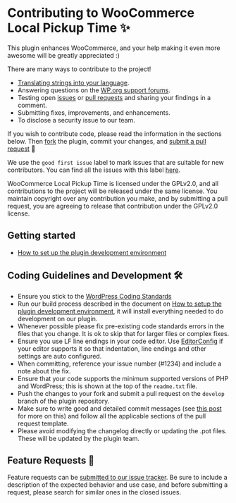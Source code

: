 # Contributing to WooCommerce Local Pickup Time ✨

This plugin enhances WooCommerce, and your help making it even more awesome will be greatly appreciated :)

There are many ways to contribute to the project!

- [Translating strings into your language](https://translate.wordpress.org/projects/wp-plugins/woocommerce-local-pickup-time-select/).
- Answering questions on the [WP.org support forums](https://wordpress.org/support/plugin/woocommerce-local-pickup-time-select/).
- Testing open [issues](https://github.com/WC-Local-Pickup/woocommerce-local-pickup-time/issues) or [pull requests](https://github.com/WC-Local-Pickup/woocommerce-local-pickup-time/pulls) and sharing your findings in a comment.
- Submitting fixes, improvements, and enhancements.
- To disclose a security issue to our team.

If you wish to contribute code, please read the information in the sections below. Then [fork](https://help.github.com/articles/fork-a-repo/) the plugin, commit your changes, and [submit a pull request](https://help.github.com/articles/using-pull-requests/) 🎉

We use the `good first issue` label to mark issues that are suitable for new contributors. You can find all the issues with this label [here](https://github.com/WC-Local-Pickup/woocommerce-local-pickup-time/issues?q=is%3Aissue+is%3Aopen+label%3A%22good+first+issue%22).

WooCommerce Local Pickup Time is licensed under the GPLv2.0, and all contributions to the project will be released under the same license. You maintain copyright over any contribution you make, and by submitting a pull request, you are agreeing to release that contribution under the GPLv2.0 license.

## Getting started

- [How to set up the plugin development environment](https://github.com/WC-Local-Pickup/woocommerce-local-pickup-time/wiki/How-to-setup-the-plugin-development-environment)

## Coding Guidelines and Development 🛠

- Ensure you stick to the [WordPress Coding Standards](https://make.wordpress.org/core/handbook/best-practices/coding-standards/php/)
- Run our build process described in the document on [How to setup the plugin development environment](https://github.com/WC-Local-Pickup/woocommerce-local-pickup-time/wiki/How-to-setup-the-plugin-development-environment), it will install everything needed to do development on our plugin.
- Whenever possible please fix pre-existing code standards errors in the files that you change. It is ok to skip that for larger files or complex fixes.
- Ensure you use LF line endings in your code editor. Use [EditorConfig](http://editorconfig.org/) if your editor supports it so that indentation, line endings and other settings are auto configured.
- When committing, reference your issue number (#1234) and include a note about the fix.
- Ensure that your code supports the minimum supported versions of PHP and WordPress; this is shown at the top of the `readme.txt` file.
- Push the changes to your fork and submit a pull request on the `develop` branch of the plugin repository.
- Make sure to write good and detailed commit messages (see [this post](https://chris.beams.io/posts/git-commit/) for more on this) and follow all the applicable sections of the pull request template.
- Please avoid modifying the changelog directly or updating the .pot files. These will be updated by the plugin team.

## Feature Requests 🚀

Feature requests can be [submitted to our issue tracker](https://github.com/WC-Local-Pickup/woocommerce-local-pickup-time/issues/new?template=5-Feature-request.md). Be sure to include a description of the expected behavior and use case, and before submitting a request, please search for similar ones in the closed issues.
